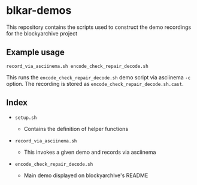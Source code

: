 # blkar-demos

This repository contains the scripts used to construct the demo recordings for the blockyarchive project

## Example usage

`record_via_asciinema.sh encode_check_repair_decode.sh`

This runs the `encode_check_repair_decode.sh` demo script via asciinema `-c` option. The recording is stored as `encode_check_repair_decode.sh.cast`.

## Index

- `setup.sh`

  - Contains the definition of helper functions

- `record_via_asciinema.sh`

  - This invokes a given demo and records via asciinema

- `encode_check_repair_decode.sh`

  - Main demo displayed on blockyarchive's README
